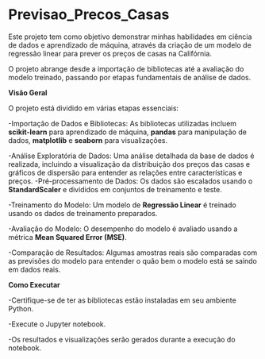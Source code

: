 # Previsao_Precos_Casas
Este projeto tem como objetivo demonstrar minhas habilidades em ciência de dados e aprendizado de máquina, 
através da criação de um modelo de regressão linear para prever os preços de casas na Califórnia. 

O projeto abrange desde a importação de bibliotecas até a avaliação do modelo treinado, passando por etapas fundamentais de análise de dados.

**Visão Geral**

O projeto está dividido em várias etapas essenciais:

-Importação de Dados e Bibliotecas: As bibliotecas utilizadas incluem **scikit-learn** para aprendizado de máquina, **pandas** para manipulação de dados, **matplotlib** e **seaborn** para visualizações.

-Análise Exploratória de Dados: Uma análise detalhada da base de dados é realizada, incluindo a visualização da distribuição dos preços das casas e gráficos de dispersão 
para entender as relações entre características e preços.
-Pré-processamento de Dados: Os dados são escalados usando o **StandardScaler** e divididos em conjuntos de treinamento e teste.

-Treinamento do Modelo: Um modelo de **Regressão Linear** é treinado usando os dados de treinamento preparados.

-Avaliação do Modelo: O desempenho do modelo é avaliado usando a métrica **Mean Squared Error (MSE)**.

-Comparação de Resultados: Algumas amostras reais são comparadas com as previsões do modelo para entender o quão bem o modelo está se saindo em dados reais.

**Como Executar**

-Certifique-se de ter as bibliotecas estão instaladas em seu ambiente Python.

-Execute o Jupyter notebook.

-Os resultados e visualizações serão gerados durante a execução do notebook.
